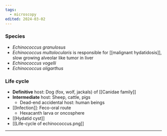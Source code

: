 ```yaml
---
tags:
  - microscopy
edited: 2024-03-02
---
```

### Species
- *Echinococcus granulosus*
- *Echinococcus multolocularis* is responsible for [[malignant hydatidosis]], slow growing alveolar like tumor in liver
- *Echinococcus vogelli*
- *Echinococcus oligarthus*

### Life cycle
- **Definitive** host: Dog (fox, wolf, jackals) of [[Canidae family]] 
- **Intermediate** host: Sheep, cattle, pigs 
	- Dead-end accidental host: human beings
- [[Infection]]: Feco-oral route
	- Hexacanth larva or oncosphere 
- [[Hydatid cyst]] 
- [[Life-cycle of echinococcus.png]]

---
